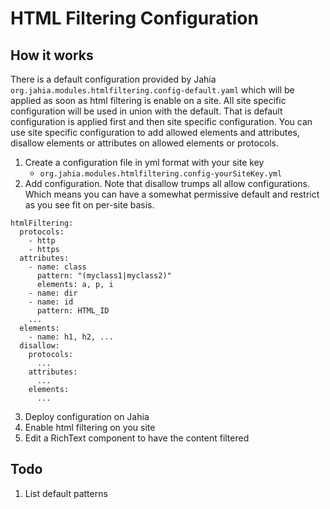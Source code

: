# HTML Filtering Configuration

## How it works

There is a default configuration provided by Jahia `org.jahia.modules.htmlfiltering.config-default.yaml` which will be applied as soon as html filtering is enable on a site.
All site specific configuration will be used in union with the
default. That is default configuration is applied first and then site specific configuration. You can use site specific configuration to
add allowed elements and attributes, disallow elements or attributes on allowed elements or protocols.

1. Create a configuration file in yml format with your site key
    * `org.jahia.modules.htmlfiltering.config-yourSiteKey.yml`
2. Add configuration. Note that disallow trumps all allow configurations.
   Which means you can have a somewhat permissive default and restrict as you see fit on per-site basis.

```
htmlFiltering:
  protocols:
    - http
    - https
  attributes:
    - name: class
      pattern: "(myclass1|myclass2)"
      elements: a, p, i
    - name: dir
    - name: id
      pattern: HTML_ID
    ...
  elements:
    - name: h1, h2, ...
  disallow:
    protocols:
      ...
    attributes:
      ...
    elements:
      ...
```
3. Deploy configuration on Jahia
4. Enable html filtering on you site
5. Edit a RichText component to have the content filtered

## Todo

1. List default patterns

